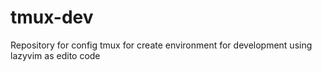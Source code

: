 # tmux-dev
Repository for config tmux for create environment for development using lazyvim as edito code
